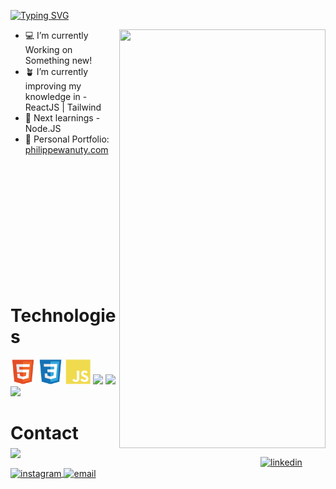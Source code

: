 [![Typing SVG](https://readme-typing-svg.demolab.com?font=Fira+Code&size=35&pause=1000&center=true&vCenter=true&width=1000&lines=Hello%2C+My+name+is+Philippe+Wanuty;I'm+a+Web+Developer+Front-End;Welcome!+%F0%9F%91%8B)](https://git.io/typing-svg)

<img align="right" height="670px" width="330px" src="https://raw.githubusercontent.com/philippewanuty/philippewanuty.github.io/main/assets/img/IMAGEM%20LATERAL.png"> 

<div align="left">
  
- 💻 I’m currently Working on Something new!
- 🪴 I’m currently improving my knowledge in -  ReactJS | Tailwind
- 🌱 Next learnings - Node.JS
- 📇 Personal Portfolio: <a href="https://philippewanuty.com">philippewanuty.com </a>
  

 
 <div style="display: inline_block">
 
 <img align="left" width="400x" src="https://github-readme-stats.vercel.app/api/top-langs/?username=philippewanuty&custom_title=Languages&&hide=issues&title_color=e5e5e5&icon_color=545454&bg_color=0d1117&text_color=dddddd&hide_border=true&layout=compact&langs_count=7&theme=white"/>

<br><br><br><br><br><br><br><br><br><br><br>
   <h1>Technologies</h1>
   <img width="40px" src="https://raw.githubusercontent.com/devicons/devicon/master/icons/html5/html5-original.svg"> 
   <img width="40px" src="https://raw.githubusercontent.com/devicons/devicon/master/icons/css3/css3-original.svg">
   <img width="40px" src="https://raw.githubusercontent.com/devicons/devicon/master/icons/javascript/javascript-plain.svg">  
   <img width="40px" src="https://cdn.jsdelivr.net/gh/devicons/devicon/icons/git/git-original.svg" />
   <img width="40px" src="https://cdn.jsdelivr.net/gh/devicons/devicon/icons/tailwindcss/tailwindcss-plain.svg" />
   <img width="40px" src="https://cdn.jsdelivr.net/gh/devicons/devicon/icons/react/react-original.svg" /> 
  
 </div>  

 
 <h1>Contact</h1>

 <a href="https://linkedin.com/in/philippewanuty" target="_blank">
  <img align="center" src="https://img.shields.io/badge/-philippewanuty-05122A?style=flat&logo=linkedin" alt="linkedin"/>
</a>
<a href="https://instagram.com/philippewanuty" target="_blank">
 <img align="center" src="https://img.shields.io/badge/-philippewanuty-05122A?style=flat&logo=instagram" alt="instagram"/>
</a> 
<a href="mailto:contact@philippewanuty.com" target="_blank">
 <img align="center" src="https://img.shields.io/badge/-philippewanuty-05122A?style=flat&logo=gmail" alt="email"/>
</a> 
  <!-- [![Github Badge](https://img.shields.io/badge/GitHub--000?style=social&logo=Github&logoColor=black&link=https://github.com/philippewanuty)](https://github.com/philippewanuty)
  [![Linkedin Badge](https://img.shields.io/badge/LinkedIn--000?style=social&logo=Linkedin&logoColor=0077B5&link=https://www.linkedin.com/in/philippewanuty/)](https://www.linkedin.com/in/philippewanuty/)
  [![Outlook Badge](https://img.shields.io/badge/email--000?style=social&logo=microsoft-outlook&logoColor=0078d4&link=mailto:philippewanuty@hotmail.com)](mailto:contact@philippewanuty.com) -->

</div>
